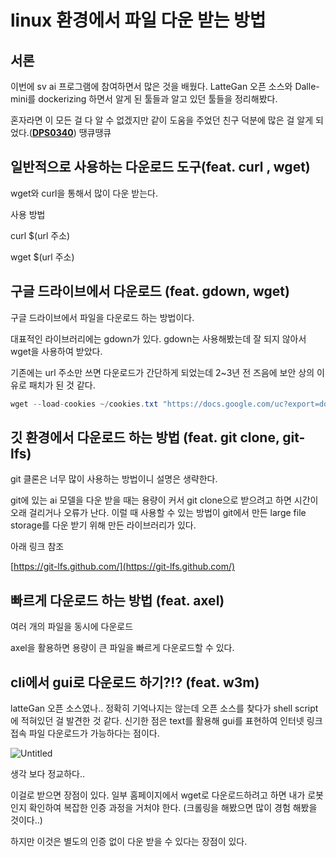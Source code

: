 # linux 환경에서 파일 다운 받는 방법

## 서론

이번에 sv ai 프로그램에 참여하면서 많은 것을 배웠다. LatteGan 오픈 소스와 Dalle-mini를 dockerizing 하면서 알게 된 툴들과 알고 있던 툴들을 정리해봤다.

혼자라면 이 모든 걸 다 알 수 없겠지만 같이 도움을 주었던 친구 덕분에 많은 걸 알게 되었다.(**[DPS0340](https://github.com/DPS0340)**) 땡큐땡큐

## 일반적으로 사용하는 다운로드 도구(feat. curl , wget)

wget와 curl을 통해서 많이 다운 받는다.

사용 방법

curl $(url 주소)

wget $(url 주소)

## 구글 드라이브에서 다운로드 (feat. gdown, wget)

구글 드라이브에서 파일을 다운로드 하는 방법이다.

대표적인 라이브러리에는 gdown가 있다. gdown는 사용해봤는데 잘 되지 않아서 wget을 사용하여 받았다.

기존에는 url 주소만 쓰면 다운로드가 간단하게 되었는데 2~3년 전 즈음에 보안 상의 이유로 패치가 된 것 같다. 

```java
wget --load-cookies ~/cookies.txt "https://docs.google.com/uc?export=download&confirm=$(wget --quiet --save-cookies ~/cookies.txt --keep-session-cookies --no-check-certificate 'https://docs.google.com/uc?export=download&id=$(파일id)' -O- | sed -rn 's/.*confirm=([0-9A-Za-z_]+).*/\1\n/p')&id=$(파일id)" -O $(파일명) && rm -rf ~/cookies.txt
```

## 깃 환경에서 다운로드 하는 방법 (feat. git clone, git-lfs)

git 클론은 너무 많이 사용하는 방법이니 설명은 생략한다.

git에 있는 ai 모델을 다운 받을 때는 용량이 커서 git clone으로 받으려고 하면 시간이 오래 걸리거나 오류가 난다. 이럴 때 사용할 수 있는 방법이 git에서 만든 large file storage를 다운 받기 위해 만든 라이브러리가 있다. 

아래 링크 참조 

[https://git-lfs.github.com/](https://git-lfs.github.com/)

## 빠르게 다운로드 하는 방법 (feat. axel)

여러 개의 파일을 동시에 다운로드

axel을 활용하면 용량이 큰 파일을 빠르게 다운로드할 수 있다.

## cli에서 gui로 다운로드 하기?!? (feat. w3m)

latteGan 오픈 소스였나.. 정확히 기억나지는 않는데 오픈 소스를  찾다가 shell script에 적혀있던 걸 발견한 것 같다. 신기한 점은 text를 활용해 gui를 표현하여 인터넷 링크 접속 파일 다운로드가 가능하다는 점이다.

![Untitled](https://s3-us-west-2.amazonaws.com/secure.notion-static.com/b224cf3d-e3f2-4cc3-ba40-61e9029ce96f/Untitled.png)

생각 보다 정교하다..

이걸로 받으면 장점이 있다. 일부 홈페이지에서 wget로 다운로드하려고 하면 내가 로봇인지 확인하여 복잡한 인증 과정을 거처야 한다. (크롤링을 해봤으면 많이 경험 해봤을 것이다..) 

하지만 이것은 별도의 인증 없이 다운 받을 수 있다는 장점이 있다.